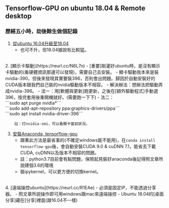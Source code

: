## Tensorflow-GPU on ubuntu 18.04 & Remote desktop
### 歷經五小時，劫後餘生做個記錄 <br>
1. [從ubuntu 16.04升級至18.04](https://reurl.cc/R1EAe<br>)
	- 也可不升，但18.04據說有比較猛。<br>
<br>
2.	[顯示卡驅動](https://reurl.cc/N6L7n)
	- [重要]剛灌好ubuntu時，是沒有顯示卡驅動的(看硬體資訊那邊可以發現)，需要自己去安裝。
	- 顯卡驅動我本來是裝nvidia-390，但後來發現其實要裝396，否則會出問題。歸因於自動安裝好的CUDA版本跟我們自己裝的nvidia驅動版本不相容。
	- 解決辦法：想辦法把驅動弄成nvidia-396。
		- 法一：用[軟體與更新]跑更新，之後在[額外驅動程式]手動選396，按完套用後重開機就好。(需要跑一下下)
		- 法二：<br>
			```sudo apt purge nvidia*```<br>
			```sudo add-apt-repository ppa:graphics-drivers/ppa```<br>
			```sudo apt install nvidia-driver-396```		

		註：打nvidia-smi，可以看顯卡當前狀況。

3.	[安裝Anaconda, tensorflow-gpu](https://reurl.cc/e87KM)
	- 跟著此方法是最省事的(不確定windows能不能用)，在```conda install tensorflow-gpu```後，會自動安裝CUDA 9.0 & cuDNN 7.1，能省去下載CUDA, cuDNN以及版本不相容的問題。
	- 註：python3.7目前會有點問題，保險起見裝好anaconda後記得照文章所說建個3.6的環境
	- 裝ipykernel，可以更方便的切換kernel。<br>
<br>
4.	[遠端操控ubuntu](https://reurl.cc/R1EAe)
	- 必須是固定IP，不能透過分享器。
	- 照文章所說操作即可用windows跟mac來遠端操控
	- Ubuntu 18.04的[桌面分享]藏在[分享]裡面(跟16.04不一樣)
